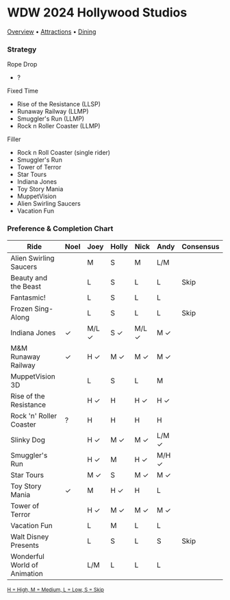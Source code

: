 # WDW 2024 Hollywood Studios

[Overview](https://github.com/asemanko/travel-plans/blob/master/destination/north-america/usa/fl/disney-world/hollywood-studios/hollywood-studios.md) &bull;
[Attractions](https://github.com/asemanko/travel-plans/blob/master/destination/north-america/usa/fl/disney-world/hollywood-studios/hollywood-studios-attractions.md) &bull;
[Dining](https://github.com/asemanko/travel-plans/blob/master/destination/north-america/usa/fl/disney-world/hollywood-studios/hollywood-studios-dining.md)


### Strategy

Rope Drop
- ?

Fixed Time
- Rise of the Resistance (LLSP)
- Runaway Railway (LLMP)
- Smuggler's Run (LLMP)
- Rock n Roller Coaster (LLMP)

Filler
- Rock n Roll Coaster (single rider)
- Smuggler's Run
- Tower of Terror
- Star Tours
- Indiana Jones
- Toy Story Mania
- MuppetVision
- Alien Swirling Saucers
- Vacation Fun


### Preference & Completion Chart

| Ride                  |Noel|Joey|Holly|Nick|Andy|Consensus|
|-----------------------|----|----|-----|----|----|---------|
|Alien Swirling Saucers | |M|S|M|L/M|
|Beauty and the Beast   | |L|S|L|L|Skip|
|Fantasmic!             | |L|S|L|L|
|Frozen Sing-Along      | |L|S|L|L|Skip|
|Indiana Jones          |&check;|M/L &check;|S &check;|M/L &check;|M &check;|
|M&M Runaway Railway    |&check;|H &check; |M &check; |M &check; |M &check; |
|MuppetVision 3D        | |L|S|L|M|
|Rise of the Resistance | |H &check;|H|H &check;|H &check;|
|Rock 'n' Roller Coaster|?|H|H|H|H|
|Slinky Dog             | |H &check;|M &check;|M &check;|L/M &check;|
|Smuggler's Run         | |H &check;|M|H &check;|M/H &check;|
|Star Tours             | |M &check;|S|M &check;|M &check;|
|Toy Story Mania        |&check;|M|H &check;|H|L|
|Tower of Terror        | |H &check;|M &check;|M &check;|M &check;|
|Vacation Fun           | |L|M|L|L|
|Walt Disney Presents   | |L|S|L|S|Skip|
|Wonderful World of Animation| |L/M|L|L|L|

<small>[H = High, M = Medium, L = Low, S = Skip](https://github.com/asemanko/travel-plans/blob/master/trip/2024/disney-world/legend.md) </small>

